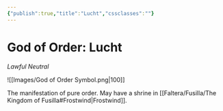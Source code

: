 ```yaml
---
{"publish":true,"title":"Lucht","cssclasses":""}
---
```


# God of Order: Lucht
*Lawful Neutral*

![[Images/God of Order Symbol.png|100]]

The manifestation of pure order. May have a shrine in [[Faltera/Fusilla/The Kingdom of Fusilla#Frostwind\|Frostwind]]. 

